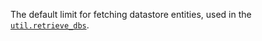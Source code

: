 The default limit for fetching datastore entities, used in the [`util.retrieve_dbs`](#util.retrieve_dbs).
